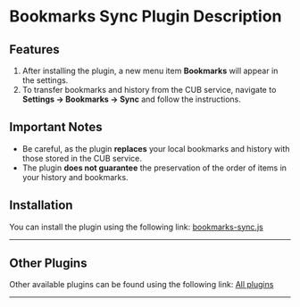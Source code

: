 ﻿# Bookmarks Sync Plugin Description

## Features
1. After installing the plugin, a new menu item **Bookmarks** will appear in the settings.
2. To transfer bookmarks and history from the CUB service, navigate to **Settings -> Bookmarks -> Sync** and follow the instructions.

## Important Notes
- Be careful, as the plugin **replaces** your local bookmarks and history with those stored in the CUB service.  
- The plugin **does not guarantee** the preservation of the order of items in your history and bookmarks.

## Installation  
You can install the plugin using the following link: [bookmarks-sync.js](https://levende.github.io/lampa-plugins/bookmarks-sync.js)


---

## Other Plugins
Other available plugins can be found using the following link: [All plugins](https://levende.github.io/lampa-plugins)

---
